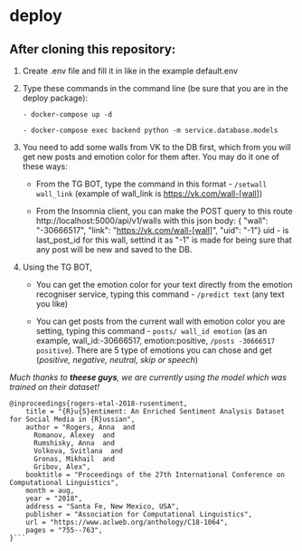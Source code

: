 # deploy

## After cloning this repository:

1. Create .env file and fill it in like in the example default.env

2. Type these commands in the command line (be sure that you are in the deploy package):

    ```- docker-compose up -d```

    ```- docker-compose exec backend python -m service.database.models```

3. You need to add some walls from VK to the DB first, which from you will get new posts and emotion color for them after. You may do it one of these ways:

    - From the TG BOT, type the command in this format - ```/setwall wall_link``` (example of wall_link is https://vk.com/wall-[wall])

    - From the Insomnia client, you can make the POST query to this route http://localhost:5000/api/v1/walls with this json body:  { "wall": "-30666517", "link": "https://vk.com/wall-[wall]", "uid": "-1"} 
    uid - is last_post_id for this wall, settind it as "-1" is made for being sure that any post will be new and saved to the DB.

4. Using the TG BOT,

    - You can get the emotion color for your text directly from the emotion recogniser service, typing this command - ```/predict text``` (any text you like)

    - You can get posts from the current wall with emotion color you are setting, typing this command - ```posts/ wall_id emotion``` (as an example, wall_id:-30666517, emotion:positive, 
    ```/posts -30666517 positive```). There are 5 type of emotions you can chose and get (*positive, negative, neutral, skip or speech*)

*Much thanks to **theese guys**, we are currently using the model which was trained on their dataset!*

```
@inproceedings{rogers-etal-2018-rusentiment,
    title = "{R}u{S}entiment: An Enriched Sentiment Analysis Dataset for Social Media in {R}ussian",
    author = "Rogers, Anna  and
      Romanov, Alexey  and
      Rumshisky, Anna  and
      Volkova, Svitlana  and
      Gronas, Mikhail  and
      Gribov, Alex",
    booktitle = "Proceedings of the 27th International Conference on Computational Linguistics",
    month = aug,
    year = "2018",
    address = "Santa Fe, New Mexico, USA",
    publisher = "Association for Computational Linguistics",
    url = "https://www.aclweb.org/anthology/C18-1064",
    pages = "755--763",
}```
